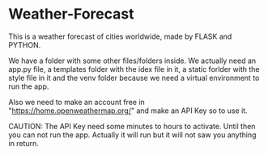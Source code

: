# Weather-Forecast
This is a weather forecast of cities worldwide, made by FLASK and PYTHON.

We have a folder with some other files/folders inside. We actually need an app.py file, a templates folder with the idex file in it, a static forlder with the style file in it and the venv folder because we need a virtual environment to run the app.

Also we need to make an account free in "https://home.openweathermap.org/" and make an API Key so to use it.

CAUTION: The API Key need some minutes to hours to activate. Until then you can not run the app. Actually it will run but it will not saw you anything in return.
